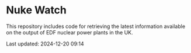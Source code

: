 # Nuke Watch

This repository includes code for retrieving the latest information available on the output of EDF nuclear power plants in the UK.

Last updated: 2024-12-20 09:14